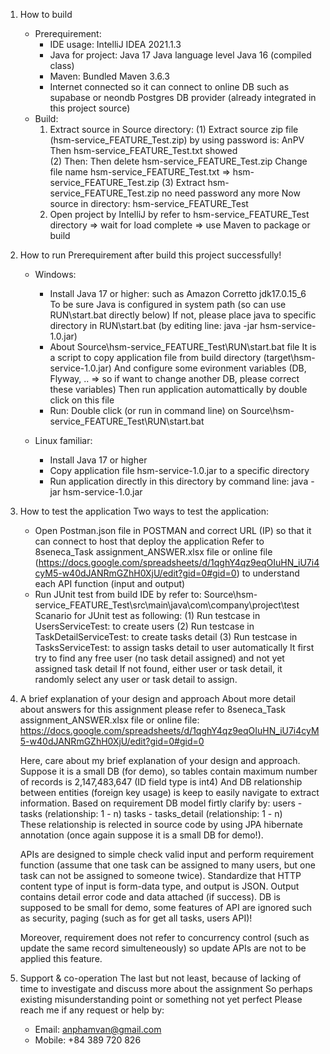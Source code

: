1. How to build
   * Prerequirement:
	   - IDE usage: IntelliJ IDEA 2021.1.3
	   - Java for project: Java 17
		 Java language level Java 16 (compiled class)
	   - Maven: Bundled Maven 3.6.3  
	   - Internet connected so it can connect to online DB such as supabase or neondb Postgres DB provider (already integrated in this project source)
   * Build:
		1. Extract source in Source directory:
			(1) Extract source zip file (hsm-service_FEATURE_Test.zip) by using password is: AnPV
				Then hsm-service_FEATURE_Test.txt showed				
			(2) Then:
				Then delete hsm-service_FEATURE_Test.zip
				Change file name hsm-service_FEATURE_Test.txt => hsm-service_FEATURE_Test.zip
			(3) Extract hsm-service_FEATURE_Test.zip no need password any more
				Now source in directory: hsm-service_FEATURE_Test 
		2. Open project by IntelliJ by refer to hsm-service_FEATURE_Test directory => wait for load complete => use Maven to package or build

2. How to run
	Prerequirement after build this project successfully!
	
   * Windows:
		- Install Java 17 or higher: such as Amazon Corretto jdk17.0.15_6	
          To be sure Java is configured in system path (so can use RUN\start.bat directly below)
		  If not, please place java to specific directory in RUN\start.bat (by editing line: java -jar hsm-service-1.0.jar)
		- About Source\hsm-service_FEATURE_Test\RUN\start.bat file
		  It is a script to copy application file from build directory (target\hsm-service-1.0.jar)
		  And configure some evironment variables (DB, Flyway, .. => so if want to change another DB, please correct these variables)
		  Then run application automattically by double click on this file
		- Run:
			Double click (or run in command line) on Source\hsm-service_FEATURE_Test\RUN\start.bat
			
	* Linux familiar:
		- Install Java 17 or higher
		- Copy application file hsm-service-1.0.jar to a specific directory
		- Run application directly in this directory by command line:
			java -jar hsm-service-1.0.jar
			
3. How to test the application
   Two ways to test the application:
   - Open Postman.json file in POSTMAN and correct URL (IP) so that it can connect to host that deploy the application
     Refer to 8seneca_Task assignment_ANSWER.xlsx file or online file (https://docs.google.com/spreadsheets/d/1qghY4qz9eqOIuHN_iU7i4cyM5-w40dJANRmGZhH0XjU/edit?gid=0#gid=0)
	 to understand each API function (input and output)
   - Run JUnit test from build IDE by refer to: 
	 Source\hsm-service_FEATURE_Test\src\main\java\com\company\project\test
	 Scanario for JUnit test as following:
		(1) Run testcase in UsersServiceTest: to create users
		(2) Run testcase in TaskDetailServiceTest: to create tasks detail
		(3) Run testcase in TasksServiceTest: to assign tasks detail to user automatically
		    It first try to find any free user (no task detail assigned) and not yet assigned task detail
			If not found, either user or task detail, it randomly select any user or task detail to assign.

4. A brief explanation of your design and approach
   About more detail about answers for this assignment please refer to 8seneca_Task assignment_ANSWER.xlsx file
   or online file: 
   https://docs.google.com/spreadsheets/d/1qghY4qz9eqOIuHN_iU7i4cyM5-w40dJANRmGZhH0XjU/edit?gid=0#gid=0
   
   Here, care about my brief explanation of your design and approach.
   Suppose it is a small DB (for demo), so tables contain maximum number of records is 2,147,483,647 (ID field type is int4)
   And DB relationship between entities (foreign key usage) is keep to easily navigate to extract information.
   Based on requirement DB model firtly clarify by:
	   users - tasks (relationship: 1 - n)
	   tasks - tasks_detail (relationship: 1 - n)   
   These relationship is relected in source code by using JPA hibernate annotation (once again suppose it is a small DB for demo!).
   
   APIs are designed to simple check valid input and perform requirement function 
   (assume that one task can be assigned to many users, but one task can not be assigned to someone twice).
   Standardize that HTTP content type of input is form-data type, and output is JSON.
   Output contains detail error code and data attached (if success). 
   DB is supposed to be small for demo, some features of API are ignored such as security, paging (such as for get all tasks, users API)!
   
   Moreover, requirement does not refer to concurrency control (such as update the same record simulteneously) 
   so update APIs are not to be applied this feature.

5. Support & co-operation
   The last but not least, because of lacking of time to investigate and discuss more about the assignment
   So perhaps existing misunderstanding point or something not yet perfect
   Please reach me if any request or help by:
	- Email: anphamvan@gmail.com
	- Mobile: +84 389 720 826   